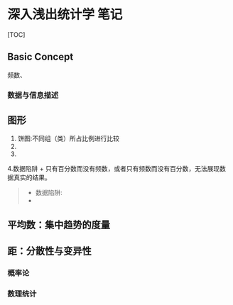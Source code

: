 # 深入浅出统计学 笔记

[TOC]

## Basic Concept
频数、

### 数据与信息描述

## 图形

1. 饼图:不同组（类）所占比例进行比较
2. 
3. 
4.数据陷阱
+
 只有百分数而没有频数，或者只有频数而没有百分数，无法展现数据真实的结果。

> - 数据陷阱:
> - 
## 平均数：集中趋势的度量


## 距：分散性与变异性


### 概率论


### 数理统计


